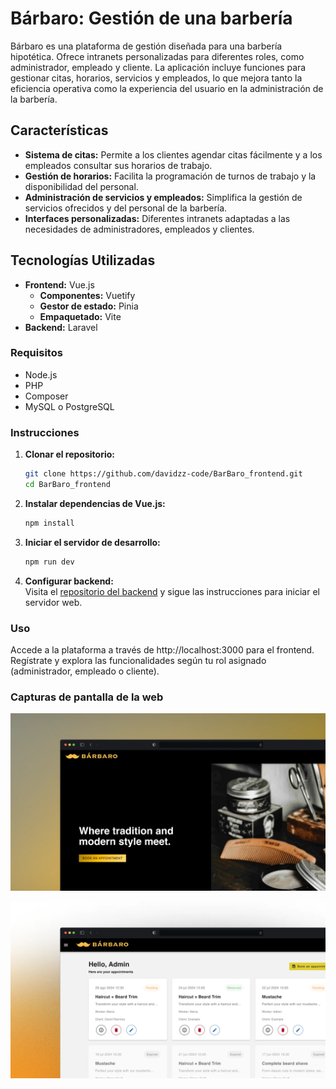 # Bárbaro: Gestión de una barbería

Bárbaro es una plataforma de gestión diseñada para una barbería hipotética. Ofrece intranets personalizadas para diferentes roles, como administrador, empleado y cliente. La aplicación incluye funciones para gestionar citas, horarios, servicios y empleados, lo que mejora tanto la eficiencia operativa como la experiencia del usuario en la administración de la barbería.


## Características

- **Sistema de citas:** Permite a los clientes agendar citas fácilmente y a los empleados consultar sus horarios de trabajo.
- **Gestión de horarios:** Facilita la programación de turnos de trabajo y la disponibilidad del personal.
- **Administración de servicios y empleados:** Simplifica la gestión de servicios ofrecidos y del personal de la barbería.
- **Interfaces personalizadas:** Diferentes intranets adaptadas a las necesidades de administradores, empleados y clientes.

## Tecnologías Utilizadas

- **Frontend:** Vue.js
  - **Componentes:** Vuetify
  - **Gestor de estado:** Pinia
  - **Empaquetado:** Vite
- **Backend:** Laravel

### Requisitos

- Node.js
- PHP
- Composer
- MySQL o PostgreSQL

### Instrucciones

1. **Clonar el repositorio:**

   ```bash
   git clone https://github.com/davidzz-code/BarBaro_frontend.git
   cd BarBaro_frontend
   ```
   
2. **Instalar dependencias de Vue.js:**

   ```bash
   npm install
   ```
3. **Iniciar el servidor de desarrollo:**
   ```bash
   npm run dev
   ```
4. **Configurar backend:**  
  Visita el [repositorio del backend](https://github.com/davidzz-code/BarBaro_backend.git) y sigue las instrucciones para iniciar el servidor web.

### Uso

Accede a la plataforma a través de http://localhost:3000 para el frontend.
Regístrate y explora las funcionalidades según tu rol asignado (administrador, empleado o cliente).

### Capturas de pantalla de la web

![Captura de pantalla de la landing page](public/screenshots/landing.webp)  

![Captura de pantalla de la vista de citas](public/screenshots/appointments.webp)
